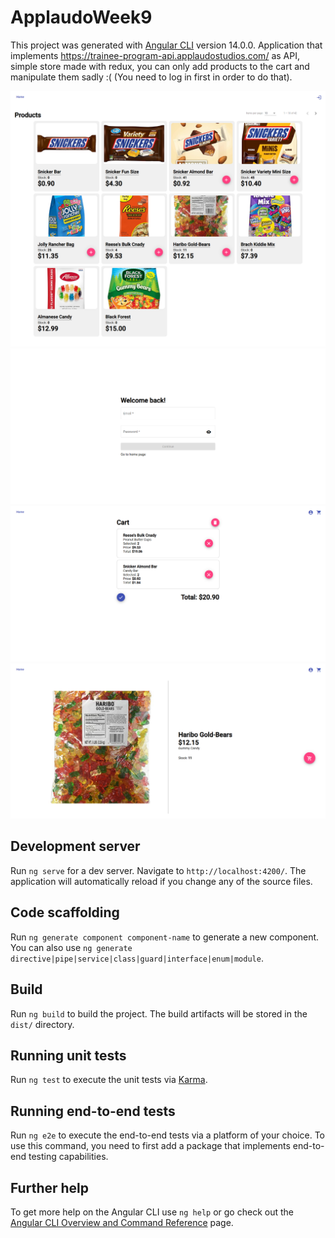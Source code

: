 # ApplaudoWeek9

This project was generated with [Angular CLI](https://github.com/angular/angular-cli) version 14.0.0. Application that implements https://trainee-program-api.applaudostudios.com/ as API, simple store made with redux, you can only add products to the cart and manipulate them sadly :( (You need to log in first in order to do that).

<img src="./src/assets/img/1.png">
<img src="./src/assets/img/2.png">
<img src="./src/assets/img/3.png">
<img src="./src/assets/img/4.png">

## Development server

Run `ng serve` for a dev server. Navigate to `http://localhost:4200/`. The application will automatically reload if you change any of the source files.

## Code scaffolding

Run `ng generate component component-name` to generate a new component. You can also use `ng generate directive|pipe|service|class|guard|interface|enum|module`.

## Build

Run `ng build` to build the project. The build artifacts will be stored in the `dist/` directory.

## Running unit tests

Run `ng test` to execute the unit tests via [Karma](https://karma-runner.github.io).

## Running end-to-end tests

Run `ng e2e` to execute the end-to-end tests via a platform of your choice. To use this command, you need to first add a package that implements end-to-end testing capabilities.

## Further help

To get more help on the Angular CLI use `ng help` or go check out the [Angular CLI Overview and Command Reference](https://angular.io/cli) page.
